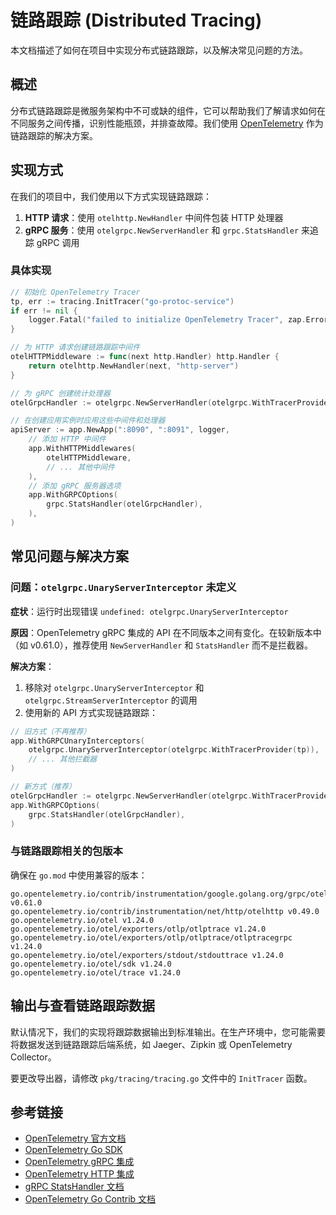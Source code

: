 # 链路跟踪 (Distributed Tracing)

本文档描述了如何在项目中实现分布式链路跟踪，以及解决常见问题的方法。

## 概述

分布式链路跟踪是微服务架构中不可或缺的组件，它可以帮助我们了解请求如何在不同服务之间传播，识别性能瓶颈，并排查故障。我们使用 [OpenTelemetry](https://opentelemetry.io/) 作为链路跟踪的解决方案。

## 实现方式

在我们的项目中，我们使用以下方式实现链路跟踪：

1. **HTTP 请求**：使用 `otelhttp.NewHandler` 中间件包装 HTTP 处理器
2. **gRPC 服务**：使用 `otelgrpc.NewServerHandler` 和 `grpc.StatsHandler` 来追踪 gRPC 调用

### 具体实现

```go
// 初始化 OpenTelemetry Tracer
tp, err := tracing.InitTracer("go-protoc-service")
if err != nil {
    logger.Fatal("failed to initialize OpenTelemetry Tracer", zap.Error(err))
}

// 为 HTTP 请求创建链路跟踪中间件
otelHTTPMiddleware := func(next http.Handler) http.Handler {
    return otelhttp.NewHandler(next, "http-server")
}

// 为 gRPC 创建统计处理器
otelGrpcHandler := otelgrpc.NewServerHandler(otelgrpc.WithTracerProvider(tp))

// 在创建应用实例时应用这些中间件和处理器
apiServer := app.NewApp(":8090", ":8091", logger,
    // 添加 HTTP 中间件
    app.WithHTTPMiddlewares(
        otelHTTPMiddleware,
        // ... 其他中间件
    ),
    // 添加 gRPC 服务器选项
    app.WithGRPCOptions(
        grpc.StatsHandler(otelGrpcHandler),
    ),
)
```

## 常见问题与解决方案

### 问题：`otelgrpc.UnaryServerInterceptor` 未定义

**症状**：运行时出现错误 `undefined: otelgrpc.UnaryServerInterceptor`

**原因**：OpenTelemetry gRPC 集成的 API 在不同版本之间有变化。在较新版本中（如 v0.61.0），推荐使用 `NewServerHandler` 和 `StatsHandler` 而不是拦截器。

**解决方案**：

1. 移除对 `otelgrpc.UnaryServerInterceptor` 和 `otelgrpc.StreamServerInterceptor` 的调用
2. 使用新的 API 方式实现链路跟踪：

```go
// 旧方式（不再推荐）
app.WithGRPCUnaryInterceptors(
    otelgrpc.UnaryServerInterceptor(otelgrpc.WithTracerProvider(tp)),
    // ... 其他拦截器
)

// 新方式（推荐）
otelGrpcHandler := otelgrpc.NewServerHandler(otelgrpc.WithTracerProvider(tp))
app.WithGRPCOptions(
    grpc.StatsHandler(otelGrpcHandler),
)
```

### 与链路跟踪相关的包版本

确保在 `go.mod` 中使用兼容的版本：

```
go.opentelemetry.io/contrib/instrumentation/google.golang.org/grpc/otelgrpc v0.61.0
go.opentelemetry.io/contrib/instrumentation/net/http/otelhttp v0.49.0
go.opentelemetry.io/otel v1.24.0
go.opentelemetry.io/otel/exporters/otlp/otlptrace v1.24.0
go.opentelemetry.io/otel/exporters/otlp/otlptrace/otlptracegrpc v1.24.0
go.opentelemetry.io/otel/exporters/stdout/stdouttrace v1.24.0
go.opentelemetry.io/otel/sdk v1.24.0
go.opentelemetry.io/otel/trace v1.24.0
```

## 输出与查看链路跟踪数据

默认情况下，我们的实现将跟踪数据输出到标准输出。在生产环境中，您可能需要将数据发送到链路跟踪后端系统，如 Jaeger、Zipkin 或 OpenTelemetry Collector。

要更改导出器，请修改 `pkg/tracing/tracing.go` 文件中的 `InitTracer` 函数。

## 参考链接

- [OpenTelemetry 官方文档](https://opentelemetry.io/docs/)
- [OpenTelemetry Go SDK](https://github.com/open-telemetry/opentelemetry-go)
- [OpenTelemetry gRPC 集成](https://github.com/open-telemetry/opentelemetry-go-contrib/tree/main/instrumentation/google.golang.org/grpc/otelgrpc)
- [OpenTelemetry HTTP 集成](https://github.com/open-telemetry/opentelemetry-go-contrib/tree/main/instrumentation/net/http/otelhttp)
- [gRPC StatsHandler 文档](https://pkg.go.dev/google.golang.org/grpc#StatsHandler)
- [OpenTelemetry Go Contrib 文档](https://pkg.go.dev/go.opentelemetry.io/contrib)
